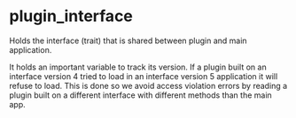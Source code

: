 # plugin_interface
Holds the interface (trait) that is shared between plugin and main application.

It holds an important variable to track its version. If a plugin built on an interface version 4 tried to load in an interface version 5 application it will refuse to load. This is done so we avoid access violation errors by reading a plugin built on a different interface with different methods than the main app.